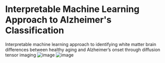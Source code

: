# Interpretable Machine Learning Approach to Alzheimer's Classification
Interpretable machine learning approach to identifying white matter brain differences between healthy aging and Alzheimer’s onset through diffusion tensor imaging
![image](https://user-images.githubusercontent.com/54241448/116970200-29605280-ac7d-11eb-837e-794cc2e4822d.png)
![image](https://user-images.githubusercontent.com/54241448/116970211-2cf3d980-ac7d-11eb-8fa7-29a1cfa93dd6.png)


